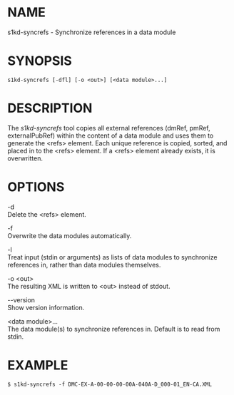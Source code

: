NAME
====

s1kd-syncrefs - Synchronize references in a data module

SYNOPSIS
========

`s1kd-syncrefs [-dfl] [-o <out>] [<data module>...]`

DESCRIPTION
===========

The *s1kd-syncrefs* tool copies all external references (dmRef, pmRef,
externalPubRef) within the content of a data module and uses them to
generate the &lt;refs&gt; element. Each unique reference is copied,
sorted, and placed in to the &lt;refs&gt; element. If a &lt;refs&gt;
element already exists, it is overwritten.

OPTIONS
=======

-d  
Delete the &lt;refs&gt; element.

-f  
Overwrite the data modules automatically.

-l  
Treat input (stdin or arguments) as lists of data modules to synchronize
references in, rather than data modules themselves.

-o &lt;out&gt;  
The resulting XML is written to &lt;out&gt; instead of stdout.

--version  
Show version information.

&lt;data module&gt;...  
The data module(s) to synchronize references in. Default is to read from
stdin.

EXAMPLE
=======

    $ s1kd-syncrefs -f DMC-EX-A-00-00-00-00A-040A-D_000-01_EN-CA.XML
